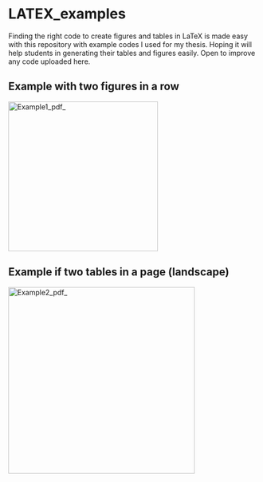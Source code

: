 # LATEX_examples
Finding the right code to create figures and tables in LaTeX is made easy with this repository with example codes I used for my thesis. Hoping it will help students in generating their tables and figures easily. Open to improve any code uploaded here. 

## Example with two figures in a row
<img width="300" alt="Example1_pdf_" src="https://github.com/user-attachments/assets/352d34e9-cb4c-4409-82de-e4a56369dad7" />

## Example if two tables in a page (landscape)
<img width="374" alt="Example2_pdf_" src="https://github.com/user-attachments/assets/4946865a-8f95-4ab5-a0cd-d1823605a8bf" />


